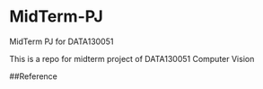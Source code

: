 # MidTerm-PJ
MidTerm PJ for DATA130051

This is a repo for midterm project of DATA130051 Computer Vision

##Reference
